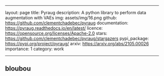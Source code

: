 
---
layout: page
title: Pyraug
description: A python library to perform data augmentation with VAEs
img: assets/img/16.png
github: https://github.com/clementchadebec/pyraug
documentation: https://pyraug.readthedocs.io/en/latest/
licence: https://opensource.org/licenses/Apache-2.0
stars: https://github.com/clementchadebec/pyraug/stargazers
pypi_package: https://pypi.org/project/pyraug/
arxiv: https://arxiv.org/abs/2105.00026
importance: 1
category: work

---
## bloubou
